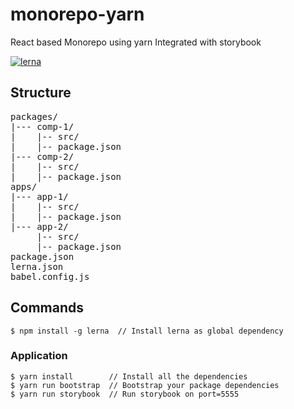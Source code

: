 # monorepo-yarn
React based Monorepo using yarn Integrated with storybook

[![lerna](https://img.shields.io/badge/maintained%20with-lerna-cc00ff.svg)](https://lerna.js.org/)

## Structure
<pre>
packages/
|--- comp-1/
|    |-- src/
|    |-- package.json
|--- comp-2/
|    |-- src/
|    |-- package.json
apps/
|--- app-1/
|    |-- src/
|    |-- package.json
|--- app-2/
     |-- src/
     |-- package.json
package.json
lerna.json
babel.config.js
</pre>

## Commands
```
$ npm install -g lerna  // Install lerna as global dependency
```
### Application
```
$ yarn install        // Install all the dependencies
$ yarn run bootstrap  // Bootstrap your package dependencies
$ yarn run storybook  // Run storybook on port=5555
```
